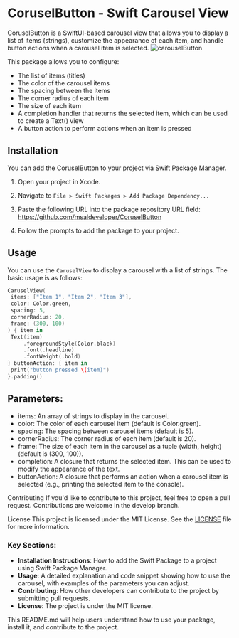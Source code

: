 # CoruselButton - Swift Carousel View

CoruselButton is a SwiftUI-based carousel view that allows you to display a list of items (strings), customize the appearance of each item, and handle button actions when a carousel item is selected.
![carouselButton](https://github.com/user-attachments/assets/7ec3b408-1812-4868-ae86-8f52452511d1)

This package allows you to configure:
- The list of items (titles)
- The color of the carousel items
- The spacing between the items
- The corner radius of each item
- The size of each item
- A completion handler that returns the selected item, which can be used to create a Text() view
- A button action to perform actions when an item is pressed

## Installation

You can add the CoruselButton to your project via Swift Package Manager. 

1. Open your project in Xcode.
2. Navigate to `File > Swift Packages > Add Package Dependency...`
3. Paste the following URL into the package repository URL field: https://github.com/msaldeveloper/CoruselButton

4. Follow the prompts to add the package to your project.

## Usage

You can use the `CaruselView` to display a carousel with a list of strings. The basic usage is as follows:

```swift
CaruselView(
 items: ["Item 1", "Item 2", "Item 3"],
 color: Color.green,
 spacing: 5,
 cornerRadius: 20,
 frame: (300, 100)
) { item in
 Text(item)
     .foregroundStyle(Color.black)
     .font(.headline)
     .fontWeight(.bold)
} buttonAction: { item in
 print("button pressed \(item)")
}.padding()
```

## Parameters:

- items: An array of strings to display in the carousel.
- color: The color of each carousel item (default is Color.green).
- spacing: The spacing between carousel items (default is 5).
- cornerRadius: The corner radius of each item (default is 20).
- frame: The size of each item in the carousel as a tuple (width, height) (default is (300, 100)).
- completion: A closure that returns the selected item. This can be used to modify the appearance of the text.
- buttonAction: A closure that performs an action when a carousel item is selected (e.g., printing the selected item to the console).

Contributing
If you'd like to contribute to this project, feel free to open a pull request. Contributions are welcome in the develop branch.

License
This project is licensed under the MIT License. See the [LICENSE](LICENSE) file for more information.


### Key Sections:
- **Installation Instructions**: How to add the Swift Package to a project using Swift Package Manager.
- **Usage**: A detailed explanation and code snippet showing how to use the carousel, with examples of the parameters you can adjust.
- **Contributing**: How other developers can contribute to the project by submitting pull requests.
- **License**: The project is under the MIT license.

This README.md will help users understand how to use your package, install it, and contribute to the project.
